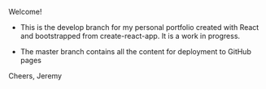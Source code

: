 Welcome!

- This is the develop branch for my personal portfolio created with React and bootstrapped from create-react-app. It is a work in progress.

- The master branch contains all the content for deployment to GitHub pages

Cheers,
Jeremy
